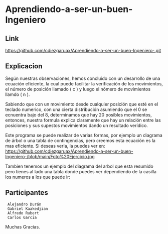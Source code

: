 # Aprendiendo-a-ser-un-buen-Ingeniero
## Link 
https://github.com/cdiezgaruax/Aprendiendo-a-ser-un-buen-Ingeniero-.git
## Explicacion
Según nuestras observaciones, hemos concluido con un desarrollo de una ecuación eficiente, la cual puede facilitar la verificación de los movimientos, el número de posición llamado ( c ) y luego el nómero de movimientos llamdo ( n ).

Sabiendo que con un movimiento desde cualquier posición que esté en el teclado numerico, con una cierta distribución asumiendo que el 0 se ecnuentra bajo del 8, determinamos que hay 20 posibles movimientos, entonces, nuestra formula explica claramente que hay un relación entre las posiciones y sus supestos movimientos dando un resultado verídico.

Este programa se puede realizar de varias formas, por ejemplo un diagrama de árbol o una tabla de contingencias, pero creemos esta ecuación es la mas eficiente. Si deseas verla, la puedes ver en: https://github.com/cdiezgaruax/Aprendiendo-a-ser-un-buen-Ingeniero-/blob/main/Foto%20Ejercicio.jpg

Tambien tenemos un ejemplo del diagrama del arbol que esta resumido pero tienes al lado una tabla donde puedes ver dependiendo de la casilla los numeros a los que puede ir:

## Participantes
     Alejandro Durán
     Gabriel Kaakedjian
     Alfredo Rubert
     Carlos Garcia
Muchas Gracias.

